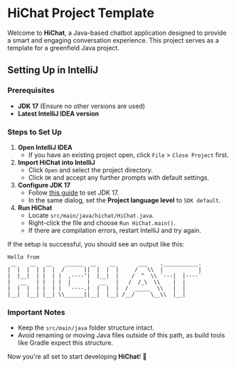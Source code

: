 # HiChat Project Template

Welcome to **HiChat**, a Java-based chatbot application designed to provide a smart and engaging conversation experience. This project serves as a template for a greenfield Java project.

## Setting Up in IntelliJ

### Prerequisites
- **JDK 17** (Ensure no other versions are used)
- **Latest IntelliJ IDEA version**

### Steps to Set Up
1. **Open IntelliJ IDEA**
   - If you have an existing project open, click `File` > `Close Project` first.
2. **Import HiChat into IntelliJ**
   - Click `Open` and select the project directory.
   - Click `OK` and accept any further prompts with default settings.
3. **Configure JDK 17**
   - Follow [this guide](https://www.jetbrains.com/help/idea/sdk.html#set-up-jdk) to set JDK 17.
   - In the same dialog, set the **Project language level** to `SDK default`.
4. **Run HiChat**
   - Locate `src/main/java/hichat/HiChat.java`.
   - Right-click the file and choose `Run HiChat.main()`.
   - If there are compilation errors, restart IntelliJ and try again.

If the setup is successful, you should see an output like this:
```
Hello from
 __    __   __    ______  __    __       ___    .___________.
|  |  |  | |  |  /      ||  |  |  |     /   \\  |           |
|  |__|  | |  | |  ,----'|  |__|  |    /  ^  \\ `---|  |----`
|   __   | |  | |  |     |   __   |   /  /_\  \\    |  |     
|  |  |  | |  | |  `----.|  |  |  |  /  _____  \\   |  |     
|__|  |__| |__| \\______||__|  |__| /__/     \__\\  |__|     
```

### Important Notes
- Keep the `src/main/java` folder structure intact.
- Avoid renaming or moving Java files outside of this path, as build tools like Gradle expect this structure.

Now you're all set to start developing **HiChat**! 🚀

